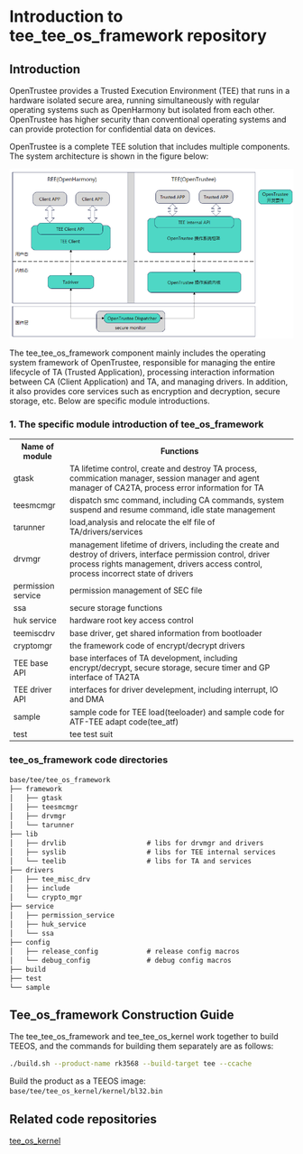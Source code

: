 # Introduction to tee_tee_os_framework repository #

## Introduction ##

OpenTrustee provides a Trusted Execution Environment (TEE) that runs in a hardware isolated secure area, running simultaneously with regular operating systems such as OpenHarmony but isolated from each other. OpenTrustee has higher security than conventional operating systems and can provide protection for confidential data on devices.

OpenTrustee is a complete TEE solution that includes multiple components. The system architecture is shown in the figure below:

![](figures/overview-of-opentrustee.png)

The tee_tee_os_framework component mainly includes the operating system framework of OpenTrustee, responsible for managing the entire lifecycle of TA (Trusted Application), processing interaction information between CA (Client Application) and TA, and managing drivers. In addition, it also provides core services such as encryption and decryption, secure storage, etc. Below are specific module introductions.

### 1. The specific module introduction of tee_os_framework ###
<table>
<th>Name of module</th>
<th>Functions</th>
<tr>
<td> gtask </td><td>TA lifetime control, create and destroy TA process, commication manager, session manager and agent manager of CA2TA, process error information for TA</td>
</tr><tr>
<td> teesmcmgr</td><td>dispatch smc command, including CA commands, system suspend and resume command, idle state management</td>
</tr><tr>
<td> tarunner</td><td> load,analysis and relocate the elf file of TA/drivers/services</td>
</tr><tr>
<td> drvmgr</td><td>management lifetime of drivers, including the create and destroy of drivers, interface permission control, driver process rights management, drivers access control, process incorrect state of drivers</td>
</tr><tr>
<td> permission service</td><td>permission management of SEC file</td>
</tr><tr>
<td> ssa</td><td>secure storage functions</td>
</tr><tr>
<td> huk service</td><td> hardware root key access control</td>
</tr><tr>
<td> teemiscdrv</td><td>base driver, get shared information from bootloader</td>
</tr><tr>
<td> cryptomgr</td><td>the framework code of encrypt/decrypt drivers </td>
</tr><tr>
<td> TEE base API</td><td>base interfaces of TA development, including encrypt/decrypt, secure storage, secure timer and GP interface of TA2TA</td>
</tr><tr>
<td> TEE driver API</td><td>interfaces for driver develepment, including interrupt, IO and DMA</td>
</tr><tr>
<td> sample</td><td>sample code for TEE load(teeloader) and sample code for ATF-TEE adapt code(tee_atf)</td>
</tr><tr>
<td> test</td><td>tee test suit </td>
</tr>

</table>

### tee_os_framework code directories ###
```
base/tee/tee_os_framework
├── framework
│   ├── gtask
│   ├── teesmcmgr
│   ├── drvmgr
│   └── tarunner
├── lib
│   ├── drvlib                    # libs for drvmgr and drivers
│   ├── syslib                    # libs for TEE internal services
│   └── teelib                    # libs for TA and services
├── drivers
│   ├── tee_misc_drv
│   ├── include
│   └── crypto_mgr
├── service
│   ├── permission_service
│   ├── huk_service
│   └── ssa
├── config
│   ├── release_config            # release config macros
│   └── debug_config              # debug config macros
├── build
├── test
└── sample
```

## Tee_os_framework Construction Guide ##
The tee_tee_os_framework and tee_tee_os_kernel work together to build TEEOS, and the commands for building them separately are as follows:

```Bash
./build.sh --product-name rk3568 --build-target tee --ccache
```

Build the product as a TEEOS image:` base/tee/tee_os_kernel/kernel/bl32.bin`

## Related code repositories ##

[tee_os_kernel](https://gitcode.com/openharmony-sig/tee_tee_os_kernel)
